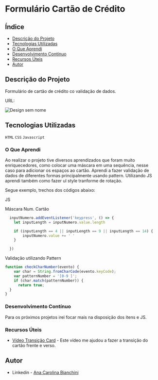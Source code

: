 <h1>Formulário Cartão de Crédito</h1>

## Índice

- [Descrição do Projeto](#descrição-do-projeto)
- [Tecnologias Utilizadas](#tecnologias-utilizadas)
- [O Que Aprendi](#o-que-aprendi)
- [Desenvolvimento Contínuo](#desenvolvimento-contínuo)
- [Recursos Úteis](#recursos-úteis)
- [Autor](#autor)

## Descrição do Projeto 

Formulário de cartão de crédito co validação de dados. 

URL:

![Design sem nome](https://user-images.githubusercontent.com/122060348/235611608-113cd2db-0e66-4665-9395-baba878eebb8.png)


## Tecnologias Utilizadas

`HTML`
`CSS`
`Javascript`


### O Que Aprendi

Ao realizar o projeto tive diversos aprendizados que foram muito enriquecedores, como colocar uma máscara em uma sequência, nesse caso para adicionar os espaços ao cartão. Aprendi a fazer validação de dados de diferentes formas principalmente usando pattern. Utilizando JS aprendi também como fazer ul style tranforme de rotação. 

Segue exemplo, trechos dos códigos abaixo: 

JS

Máscara Num. Cartão
```js
  inputNumero.addEventListener('keypress', () => {
    let inputLength = inputNumero.value.length

    if (inputLength == 4 || inputLength == 9 || inputLength == 14) {
        inputNumero.value += ' '
    }

  })
```

Validação utilizando Pattern
```js
function checkCharNumber(evento) {
    var char = String.fromCharCode(evento.keyCode);
    var patternNumber = '[0-9 ]';
    if (char.match(patternNumber)) {
      return true;
  }
}
```

### Desenvolvimento Contínuo

Para os próximos projetos irei focar mais na disposição dos itens e JS. 

### Recursos Úteis

- [Vídeo Transição Card](https://www.youtube.com/watch?v=G7_VTWnWz40&t=1047s) - Este vídeo me ajudou a fazer a transição do cartão frente e verso. 

## Autor

- Linkedin - [Ana Carolina Bianchini](https://www.linkedin.com/in/ana-carolina-bianchini-desenvolvedora-front-end/)
